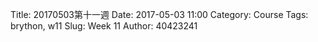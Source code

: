 Title: 20170503第十一週
Date: 2017-05-03 11:00
Category: Course
Tags: brython, w11
Slug: Week 11
Author: 40423241


